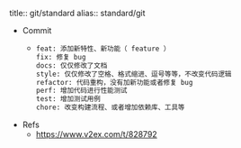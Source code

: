 title:: git/standard
alias:: standard/git

- Commit
  - ```bash
    feat: 添加新特性、新功能（ feature ）
    fix: 修复 bug
    docs: 仅仅修改了文档
    style: 仅仅修改了空格、格式缩进、逗号等等，不改变代码逻辑
    refactor: 代码重构，没有加新功能或者修复 bug
    perf: 增加代码进行性能测试
    test: 增加测试用例
    chore: 改变构建流程、或者增加依赖库、工具等
    ```
- Refs
  - https://www.v2ex.com/t/828792
